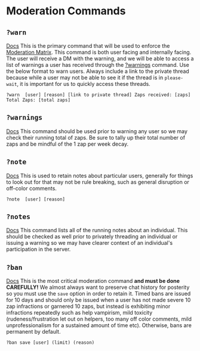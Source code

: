 # Moderation Commands

## `?warn`
[Docs](https://wiki.dyno.gg/en/commands/warn)
This is the primary command that will be used to enforce the [Moderation Matrix](https://github.com/TheOdinProject/top-meta/blob/main/Moderation_Matrix.md). This command is both user facing and internally facing. The user will receive a DM with the warning, and we will be able to access a list of warnings a user has received through the [?warnings](https://wiki.dyno.gg/en/commands/warnings) command. Use the below format to warn users. Always include a link to the private thread because while a user may not be able to see it if the thread is in `please-wait`, it is important for us to quickly access these threads.

```
?warn  [user] [reason] [link to private thread] Zaps received: [zaps] Total Zaps: [total zaps]
```

## `?warnings`
[Docs](https://wiki.dyno.gg/en/commands/warning)
This command should be used prior to warning any user so we may check their running total of zaps. Be sure to tally up their total number of zaps and be mindful of the 1 zap per week decay. 

## `?note`
[Docs](https://wiki.dyno.gg/en/commands/note)
This is used to retain notes about particular users, generally for things to look out for that may not be rule breaking, such as general disruption or off-color comments. 

```
?note  [user] [reason]
```

## `?notes`
[Docs](https://wiki.dyno.gg/en/commands/notes)
This command lists all of the running notes about an individual. This should be checked as well prior to privately threading an individual or issuing a warning so we may have clearer context of an individual's participation in the server. 

## `?ban`
[Docs](https://wiki.dyno.gg/en/commands/ban)
This is the most critical moderation command **and must be done CAREFULLY!** We almost always want to preserve chat history for posterity so you must use the `save` option in order to retain it. Timed bans are issued for 10 days and should only be issued when a user has not made severe 10 zap infractions or garnered 10 zaps, but instead is exhibiting minor infractions repeatedly such as help vampirism, mild toxicity (rudeness/frustration let out on helpers, too many off color comments, mild unprofessionalism for a sustained amount of time etc). Otherwise, bans are permanent by default.


```
?ban save [user] (limit) (reason)
```

